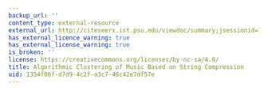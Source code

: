 ```yaml
---
backup_url: ''
content_type: external-resource
external_url: http://citeseerx.ist.psu.edu/viewdoc/summary;jsessionid=730C4368A2114529D1139D6F57DDED86?doi=10.1.1.219.497
has_external_licence_warning: true
has_external_license_warning: true
is_broken: ''
license: https://creativecommons.org/licenses/by-nc-sa/4.0/
title: Algorithmic Clustering of Music Based on String Compression
uid: 1354f06f-d7d9-4c2f-a3c7-46c42e7df57e
---
```

